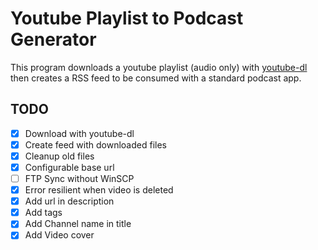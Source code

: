 # Youtube Playlist to Podcast Generator

This program downloads a youtube playlist (audio only) with [youtube-dl](https://github.com/ytdl-org/youtube-dl) then creates a RSS feed to be consumed with a standard podcast app.

## TODO

- [x] Download with youtube-dl
- [x] Create feed with downloaded files
- [x] Cleanup old files
- [x] Configurable base url
- [ ] FTP Sync without WinSCP
- [x] Error resilient when video is deleted
- [x] Add url in description
- [x] Add tags
- [x] Add Channel name in title
- [x] Add Video cover

